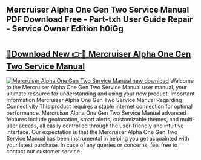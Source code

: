 ## Mercruiser Alpha One Gen Two Service Manual PDF Download Free - Part-txh User Guide Repair - Service Owner Edition h0iGg

# <h2><a href="http://bc6113.oget.top/?id=Mercruiser+Alpha+One+Gen+Two+Service+Manual">🔗Download New 👉🔴 Mercruiser Alpha One Gen Two Service Manual</a></h2>

[![Mercruiser Alpha One Gen Two Service Manual new download](https://i.imgur.com/5g1atiW.png)](http://bc6113.oget.top/?id=Mercruiser+Alpha+One+Gen+Two+Service+Manual)
Welcome to the Mercruiser Alpha One Gen Two Service Manual user manual, your ultimate resource for understanding and using your new product. Important Information Mercruiser Alpha One Gen Two Service Manual Regarding Connectivity This product requires a stable internet connection for optimal performance. Mercruiser Alpha One Gen Two Service Manual advanced features include geolocation, smart alerts, customizable themes, and multi-user access, all easily controlled through the user-friendly and intuitive interface. Our expectation is that the Mercruiser Alpha One Gen Two Service Manual has been instrumental in helping you get acquainted with your latest purchase. In case of any queries or concerns, feel free to contact our customer service.
